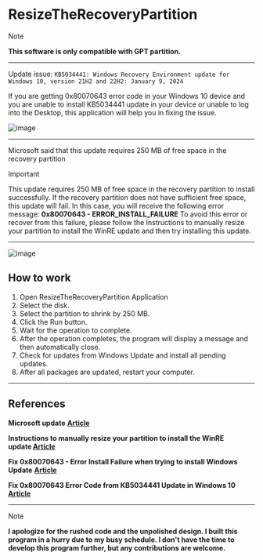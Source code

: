 # ResizeTheRecoveryPartition

> [!NOTE]  
> **This software is only compatible with GPT partition.**

---

Update issue: `KB5034441: Windows Recovery Environment update for Windows 10, version 21H2 and 22H2: January 9, 2024`

If you are getting 0x80070643 error code in your Windows 10 device and you are unable to install KB5034441 update in your device or unable to log into the Desktop, this application will help you in fixing the issue.

![image](https://github.com/AkramAlQaifi/ResizeTheRecoveryPartition/assets/80940602/3dd9da9c-9ea1-4c0e-a428-e11ccd17980e)

---

Microsoft said that this update requires 250 MB of free space in the recovery partition

> [!IMPORTANT] 
>This update requires 250 MB of free space in the recovery partition to install successfully. If the recovery partition does not have sufficient free space, this update will fail. In this case, you will receive the following error message:
>**0x80070643 - ERROR_INSTALL_FAILURE**
>To avoid this error or recover from this failure, please follow the Instructions to manually resize your partition to install the WinRE update and then try installing this update.

---
![image](https://github.com/AkramAlQaifi/ResizeTheRecoveryPartition/assets/80940602/27ffea82-83d4-4114-8797-36a4fae99b61)

## How to work

1. Open ResizeTheRecoveryPartition Application
2. Select the disk.
3. Select the partition to shrink by 250 MB.
4. Click the Run button.
5. Wait for the operation to complete.
6. After the operation completes, the program will display a message and then automatically close.
7. Check for updates from Windows Update and install all pending updates.
8. After all packages are updated, restart your computer.

---

## References
**Microsoft update** [**Article**](https://support.microsoft.com/en-us/topic/kb5034441-windows-recovery-environment-update-for-windows-10-version-21h2-and-22h2-january-9-2024-62c04204-aaa5-4fee-a02a-2fdea17075a8)

**Instructions to manually resize your partition to install the WinRE update** [**Article**](https://support.microsoft.com/topic/kb5028997-instructions-to-manually-resize-your-partition-to-install-the-winre-update-400faa27-9343-461c-ada9-24c8229763bf)

**Fix 0x80070643 - Error Install Failure when trying to install Windows Update** [**Article**](https://www.ghacks.net/2024/01/10/fix-0x80070643-error-install-failure-when-trying-to-install-windows-update/)

**Fix 0x80070643 Error Code from KB5034441 Update in Windows 10** [**Article**](https://www.askvg.com/fix-0x80070643-error-code-from-kb5034441-update-in-windows-10/)

---

> [!NOTE]  
> **I apologize for the rushed code and the unpolished design. I built this program in a hurry due to my busy schedule. I don't have the time to develop this program further, but any contributions are welcome.**

